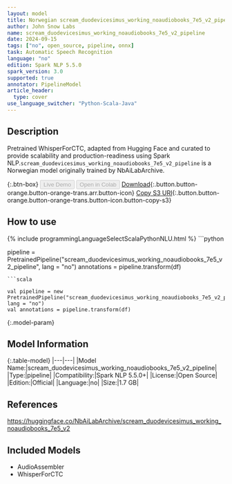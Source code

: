 ```yaml
---
layout: model
title: Norwegian scream_duodevicesimus_working_noaudiobooks_7e5_v2_pipeline pipeline WhisperForCTC from NbAiLabArchive
author: John Snow Labs
name: scream_duodevicesimus_working_noaudiobooks_7e5_v2_pipeline
date: 2024-09-15
tags: ["no", open_source, pipeline, onnx]
task: Automatic Speech Recognition
language: "no"
edition: Spark NLP 5.5.0
spark_version: 3.0
supported: true
annotator: PipelineModel
article_header:
  type: cover
use_language_switcher: "Python-Scala-Java"
---
```


## Description

Pretrained WhisperForCTC, adapted from Hugging Face and curated to provide scalability and production-readiness using Spark NLP.`scream_duodevicesimus_working_noaudiobooks_7e5_v2_pipeline` is a Norwegian model originally trained by NbAiLabArchive.

{:.btn-box}
<button class="button button-orange" disabled>Live Demo</button>
<button class="button button-orange" disabled>Open in Colab</button>
[Download](https://s3.amazonaws.com/auxdata.johnsnowlabs.com/public/models/scream_duodevicesimus_working_noaudiobooks_7e5_v2_pipeline_no_5.5.0_3.0_1726410770024.zip){:.button.button-orange.button-orange-trans.arr.button-icon}
[Copy S3 URI](s3://auxdata.johnsnowlabs.com/public/models/scream_duodevicesimus_working_noaudiobooks_7e5_v2_pipeline_no_5.5.0_3.0_1726410770024.zip){:.button.button-orange.button-orange-trans.button-icon.button-copy-s3}

## How to use



<div class="tabs-box" markdown="1">
{% include programmingLanguageSelectScalaPythonNLU.html %}
```python

pipeline = PretrainedPipeline("scream_duodevicesimus_working_noaudiobooks_7e5_v2_pipeline", lang = "no")
annotations =  pipeline.transform(df)   

```
```scala

val pipeline = new PretrainedPipeline("scream_duodevicesimus_working_noaudiobooks_7e5_v2_pipeline", lang = "no")
val annotations = pipeline.transform(df)

```
</div>

{:.model-param}
## Model Information

{:.table-model}
|---|---|
|Model Name:|scream_duodevicesimus_working_noaudiobooks_7e5_v2_pipeline|
|Type:|pipeline|
|Compatibility:|Spark NLP 5.5.0+|
|License:|Open Source|
|Edition:|Official|
|Language:|no|
|Size:|1.7 GB|

## References

https://huggingface.co/NbAiLabArchive/scream_duodevicesimus_working_noaudiobooks_7e5_v2

## Included Models

- AudioAssembler
- WhisperForCTC